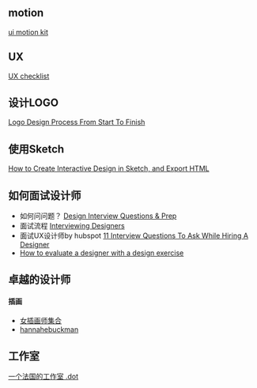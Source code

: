 ## motion

[ui motion kit](http://uimotionkit.io/?ref=land-book.com)

## UX
[UX checklist](https://drive.google.com/file/d/10jxKlGf4Hp_tFJuYr55lxbVR3Y1p6JWb/view)

## 设计LOGO
[Logo Design Process From Start To Finish](https://ebaqdesign.com/blog/logo-design-process/)

## 使用Sketch
[How to Create Interactive Design in Sketch, and Export HTML](https://medium.com/sketch-app-sources/how-to-create-interactive-design-in-sketch-and-export-html-add71a4be4e0)


## 如何面试设计师
- 如何问问题？ [Design Interview Questions & Prep](https://medium.com/sketch-app-sources/design-interview-questions-prep-d2e286a45e1d) 
- 面试流程 [Interviewing Designers](https://uxplanet.org/interviewing-designers-294224c15077)
- 面试UX设计师by hubspot [11 Interview Questions To Ask While Hiring A Designer](https://blog.hubspot.com/agency/interview-questions-designers)
- [How to evaluate a designer with a design exercise](https://library.gv.com/how-to-interview-a-designer-with-the-perfect-design-exercise-2c99e6646612)


## 卓越的设计师
#### 插画
- [女插画师集合](http://www.womenwhodraw.com)
- [hannahebuckman](https://hannahbuckman.co)

## 工作室
[一个法国的工作室 .dot](http://www.studio-dot.fr/)
